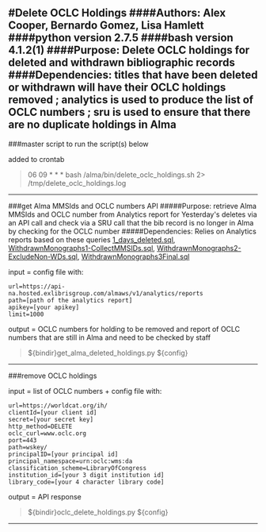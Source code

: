 #Delete OCLC Holdings
####Authors: Alex Cooper, Bernardo Gomez, Lisa Hamlett
####python version 2.7.5
####bash version 4.1.2(1)
####Purpose: Delete OCLC holdings for deleted and withdrawn bibliographic records
####Dependencies: titles that have been deleted or withdrawn will have their OCLC holdings removed ; analytics is used to produce the list of OCLC numbers ; sru is used to ensure that there are no duplicate holdings in Alma
-----------------------------------------------------

###master script to run the script(s) below

added to crontab

>06 09 * * * bash /alma/bin/delete_oclc_holdings.sh 2> /tmp/delete_oclc_holdings.log

-------------------------------------------------------

###get Alma MMSIds and OCLC numbers API
#####Purpose: retrieve Alma MMSIds and OCLC number from Analytics report for Yesterday's deletes via an API call and check via a SRU call that the bib record is no longer in Alma by checking for the OCLC number
#####Dependencies: Relies on Analytics reports based on these queries [1_days_deleted.sql](https://github.com/Emory-LCS/Alma-Public/blob/master/DeleteOclcHoldings/1_days_deleted.sql), [WithdrawnMonographs1-CollectMMSIDs.sql](https://github.com/Emory-LCS/Alma-Public/blob/master/DeleteOclcHoldings/WithdrawnMonographs1-CollectMMSIDs.sql), [WithdrawnMonographs2-ExcludeNon-WDs.sql](https://github.com/Emory-LCS/Alma-Public/blob/master/DeleteOclcHoldings/WithdrawnMonographs2-ExcludeNon-WDs.sql), [WithdrawnMonographs3Final.sql](https://github.com/Emory-LCS/Alma-Public/blob/master/DeleteOclcHoldings/WithdrawnMonographs3Final.sql)

input = config file with:

```
url=https://api-na.hosted.exlibrisgroup.com/almaws/v1/analytics/reports
path=[path of the analytics report]
apikey=[your apikey]
limit=1000
```

output = OCLC numbers for holding to be removed and report of OCLC numbers that are still in Alma and need to be checked by staff

>${bindir}get_alma_deleted_holdings.py ${config}

------------------------------------------------------------

###remove OCLC holdings

input = list of OCLC numbers + config file with:

```
url=https://worldcat.org/ih/
clientId=[your client id]
secret=[your secret key]
http_method=DELETE
oclc_curl=www.oclc.org
port=443
path=wskey/
principalID=[your principal id]
principal_namespace=urn:oclc:wms:da
classification_scheme=LibraryOfCongress
institution_id=[your 3 digit institution id]
library_code=[your 4 character library code]
```

output = API response

>${bindir}oclc_delete_holdings.py ${config}

-------------------------------------------------
